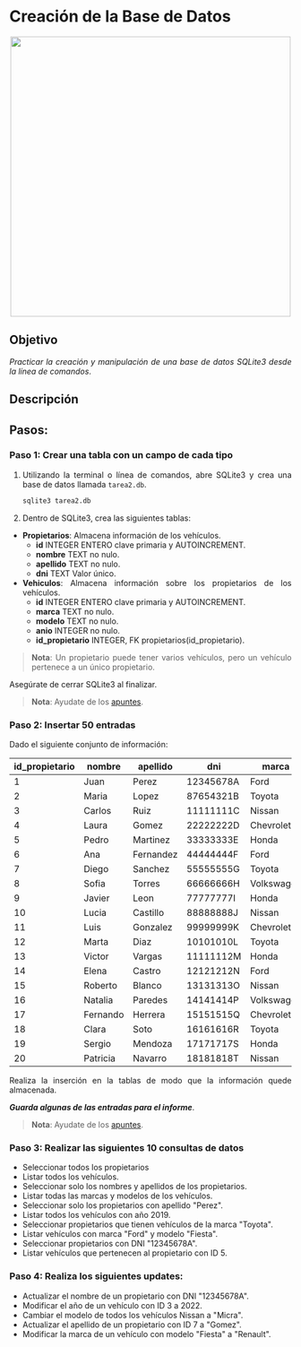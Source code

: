 <div align="justify">

# Creación de la Base de Datos

<div align="center">
<img src="https://i0.wp.com/hunna.org/wp-content/uploads/2014/06/huellas.jpg?resize=324%2C215" width="500px"/>
</div>

## Objetivo

_Practicar la creación y manipulación de una base de datos SQLite3 desde la línea de comandos_.

## Descripción

## Pasos:

### Paso 1: Crear una tabla con un campo de cada tipo

1. Utilizando la terminal o línea de comandos, abre SQLite3 y crea una base de datos llamada `tarea2.db`.

    ```bash
    sqlite3 tarea2.db
    ```

2. Dentro de SQLite3, crea las siguientes tablas:
 - __Propietarios__: Almacena información de los vehículos.
   - __id__ INTEGER ENTERO clave primaria y AUTOINCREMENT.
   - __nombre__ TEXT no nulo.
   - __apellido__ TEXT no nulo.
   - __dni__ TEXT Valor único. 
 - __Vehiculos__: Almacena información sobre los propietarios de los vehículos.
   - __id__ INTEGER ENTERO clave primaria y AUTOINCREMENT.
   - __marca__ TEXT no nulo.
   - __modelo__ TEXT no nulo.
   - __anio__ INTEGER no nulo.
   - __id_propietario__ INTEGER, FK propietarios(id_propietario). 
>__Nota__: Un propietario puede tener varios vehículos, pero un vehículo pertenece a un único propietario.

   Asegúrate de cerrar SQLite3 al finalizar.
>__Nota__: Ayudate de los [apuntes](../../sqlite/01_crear_borrar_tabla.md).

### Paso 2: Insertar 50 entradas

Dado el siguiente conjunto de información:

| id_propietario | nombre      | apellido    | dni       | marca      | modelo     | ano  |
|----------------|-------------|-------------|-----------|------------|------------|------|
| 1              | Juan        | Perez       | 12345678A | Ford       | Fiesta     | 2019 |
| 2              | Maria       | Lopez       | 87654321B | Toyota     | Corolla    | 2018 |
| 3              | Carlos      | Ruiz        | 11111111C | Nissan     | Sentra     | 2020 |
| 4              | Laura       | Gomez       | 22222222D | Chevrolet  | Spark      | 2017 |
| 5              | Pedro       | Martinez    | 33333333E | Honda      | Civic      | 2016 |
| 6              | Ana         | Fernandez   | 44444444F | Ford       | Mustang    | 2021 |
| 7              | Diego       | Sanchez     | 55555555G | Toyota     | RAV4       | 2019 |
| 8              | Sofia       | Torres      | 66666666H | Volkswagen | Golf       | 2020 |
| 9              | Javier      | Leon        | 77777777I | Honda      | CR-V       | 2018 |
| 10             | Lucia       | Castillo    | 88888888J | Nissan     | Altima     | 2017 |
| 11             | Luis        | Gonzalez    | 99999999K | Chevrolet  | Malibu     | 2019 |
| 12             | Marta       | Diaz        | 10101010L | Toyota     | Camry      | 2020 |
| 13             | Victor      | Vargas      | 11111112M | Honda      | Accord     | 2018 |
| 14             | Elena       | Castro      | 12121212N | Ford       | Explorer   | 2021 |
| 15             | Roberto     | Blanco      | 13131313O | Nissan     | Rogue      | 2017 |
| 16             | Natalia     | Paredes     | 14141414P | Volkswagen | Jetta      | 2019 |
| 17             | Fernando    | Herrera     | 15151515Q | Chevrolet  | Equinox    | 2018 |
| 18             | Clara       | Soto        | 16161616R | Toyota     | Highlander | 2020 |
| 19             | Sergio      | Mendoza     | 17171717S | Honda      | Odyssey    | 2016 |
| 20             | Patricia    | Navarro     | 18181818T | Nissan     | Murano     | 2019 |

Realiza la inserción en la tablas de modo que la información quede almacenada.

___Guarda algunas de las entradas para el informe___.

>__Nota__: Ayudate de los [apuntes](../../sqlite/02_insert_select.md).

### Paso 3: Realizar las siguientes 10 consultas de datos

- Seleccionar todos los propietarios
- Listar todos los vehículos.
- Seleccionar solo los nombres y apellidos de los propietarios.
- Listar todas las marcas y modelos de los vehículos.
- Seleccionar solo los propietarios con apellido "Perez".
- Listar todos los vehículos con año 2019.
- Seleccionar propietarios que tienen vehículos de la marca "Toyota".
- Listar vehículos con marca "Ford" y modelo "Fiesta".
- Seleccionar propietarios con DNI "12345678A".
- Listar vehículos que pertenecen al propietario con ID 5.

### Paso 4: Realiza los siguientes updates:

- Actualizar el nombre de un propietario con DNI "12345678A".
- Modificar el año de un vehículo con ID 3 a 2022.
- Cambiar el modelo de todos los vehículos Nissan a "Micra".
- Actualizar el apellido de un propietario con ID 7 a "Gomez".
- Modificar la marca de un vehículo con modelo "Fiesta" a "Renault".

</div>